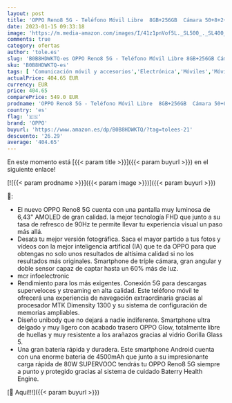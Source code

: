 ```yaml
---
layout: post
title: 'OPPO Reno8 5G - Teléfono Móvil Libre  8GB+256GB  Cámara 50+8+2+32 MP  Smartphone Android  Batería 4500mAh  Carga Rápida 80W  Dual Nano SIM - Dorado'
date: 2023-01-15 09:33:18
image: 'https://m.media-amazon.com/images/I/41z1pnVof5L._SL500_._SL400_.jpg'
comments: true
category: ofertas
author: 'tole.es'
slug: 'B0B8HDWKTQ-es OPPO Reno8 5G - Teléfono Móvil Libre 8GB+256GB Cámara...'
sku: 'B0B8HDWKTQ-es'
tags: [ 'Comunicación móvil y accesorios','Electrónica','Móviles','Móviles y smartphones libres','android','oppo','🇪🇸', ]
actualPrice: 404.65 EUR
currency: EUR
price: 404.65
comparePrice: 549.0 EUR
prodname: 'OPPO Reno8 5G - Teléfono Móvil Libre  8GB+256GB  Cámara 50+8+2+32 MP  Smartphone Android  Batería 4500mAh  Carga Rápida 80W  Dual Nano SIM - Dorado'
country: 'es'
flag: '🇪🇸'
brand: 'OPPO'
buyurl: 'https://www.amazon.es/dp/B0B8HDWKTQ/?tag=tolees-21'
descuento: '26.29'
average: '404.65'
---
```


En este momento está [{{< param title >}}]({{< param buyurl >}}) en el siguiente enlace!

[![{{< param prodname >}}]({{< param image >}})]({{< param buyurl >}})

🔎:

- El nuevo OPPO Reno8 5G cuenta con una pantalla muy luminosa de 6,43" AMOLED de gran calidad. la mejor tecnología FHD que junto a su tasa de refresco de 90Hz te permite llevar tu experiencia visual un paso más allá.
- Desata tu mejor versión fotográfica. Saca el mayor partido a tus fotos y vídeos con la mejor inteligencia artifical (IA) que te da OPPO para que obtengas no solo unos resultados de altísima calidad si no los resultados más originales. Smartphone de tríple cámara, gran angular y doble sensor capaz de captar hasta un 60% más de luz.
- mcr infoelectronic
- Rendimiento para los más exigentes. Conexión 5G para descargas superveloces y streaming en alta calidad. Este teléfono móvil te ofrecerá una experiencia de navegación extraordinaria gracias al procesador MTK Dimensity 1300 y su sistema de configuración de memorias ampliables.
- Diseño unibody que no dejará a nadie indiferente. Smartphone ultra delgado y muy ligero con acabado trasero OPPO Glow, totalmente libre de huellas y muy resistente a los arañazos gracias al vidrio Gorilla Glass 5.
- Una gran batería rápida y duradera. Este smartphone Android cuenta con una enorme batería de 4500mAh que junto a su impresionante carga rápida de 80W SUPERVOOC tendrás tu OPPO Reno8 5G siempre a punto y protegido gracias al sistema de cuidado Baterry Health Engine.

[🛒 Aquí!!!]({{< param buyurl >}})
